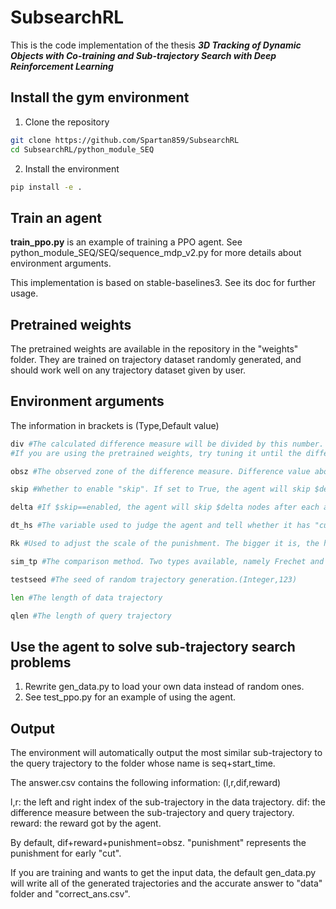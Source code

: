 # SubsearchRL

This is the code implementation of the thesis ***3D Tracking of Dynamic Objects with Co-training and Sub-trajectory Search with Deep Reinforcement Learning***

## Install the gym environment

1. Clone the repository

```bash
git clone https://github.com/Spartan859/SubsearchRL
cd SubsearchRL/python_module_SEQ
```

2. Install the environment
```bash
pip install -e .
```

## Train an agent
**train_ppo.py** is an example of training a PPO agent.
See python_module_SEQ/SEQ/sequence_mdp_v2.py for more details about environment arguments.

This implementation is based on stable-baselines3. See its doc for further usage.

## Pretrained weights
The pretrained weights are available in the repository in the "weights" folder.
They are trained on trajectory dataset randomly generated, and should work well on any trajectory dataset given by user.

## Environment arguments
The information in brackets is (Type,Default value)
```python
div #The calculated difference measure will be divided by this number. (Float,1)
#If you are using the pretrained weights, try tuning it until the difference measure is in the interval of (10,100).

obsz #The observed zone of the difference measure. Difference value above this number won't be taken into account. (Integer,300)

skip #Whether to enable "skip". If set to True, the agent will skip $delta nodes after each action. (Boolean,False)

delta #If $skip==enabled, the agent will skip $delta nodes after each action. (Integer,4)

dt_hs #The variable used to judge the agent and tell whether it has "cut" the sequence too soon. See the paper for further details (Integer,5)

Rk #Used to adjust the scale of the punishment. The bigger it is, the harder the agent will be punished for early "cut". (Float,0.1)

sim_tp #The comparison method. Two types available, namely Frechet and DTW. More can be added manually. (String,"Frechet")

testseed #The seed of random trajectory generation.(Integer,123)

len #The length of data trajectory

qlen #The length of query trajectory
```

## Use the agent to solve sub-trajectory search problems
1. Rewrite gen_data.py to load your own data instead of random ones.
2. See test_ppo.py for an example of using the agent.

## Output
The environment will automatically output the most similar sub-trajectory to the query trajectory to the folder whose name is seq+start_time.

The answer.csv contains the following information:
(l,r,dif,reward)

l,r: the left and right index of the sub-trajectory in the data trajectory.
dif: the difference measure between the sub-trajectory and query trajectory.
reward: the reward got by the agent.

By default, dif+reward+punishment=obsz.
"punishment" represents the punishment for early "cut".

If you are training and wants to get the input data, the default gen_data.py will write all of the generated trajectories and the accurate answer to "data" folder and "correct_ans.csv".




